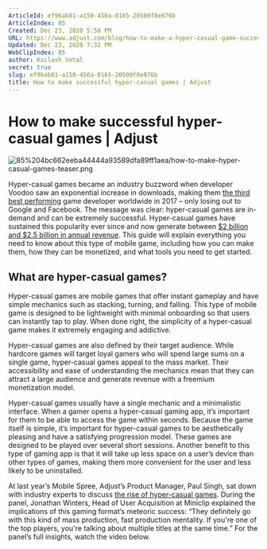 ```yaml
---
ArticleId: ef96ab81-a150-450a-8165-20500f8e876b
ArticleIndex: 85
Created: Dec 23, 2020 5:58 PM
URL: https://www.adjust.com/blog/how-to-make-a-hyper-casual-game-successful/
Updated: Dec 23, 2020 7:32 PM
WebClipIndex: 85
author: Kailash Vetal
secret: true
slug: ef96ab81-a150-450a-8165-20500f8e876b
title: How to make successful hyper-casual games | Adjust
---
```

#  How to make successful hyper-casual games | Adjust
![85%204bc662eeba44444a93589dfa89ff1aea/how-to-make-hyper-casual-games-teaser.png](85%204bc662eeba44444a93589dfa89ff1aea/how-to-make-hyper-casual-games-teaser.png)

Hyper-casual games became an industry buzzword when developer Voodoo saw an exponential increase in downloads, making them [the third best performing](https://sensortower.com/blog/top-apps-games-publishers-2018) game developer worldwide in 2017 – only losing out to Google and Facebook. The message was clear: hyper-casual games are in-demand and can be extremely successful. Hyper-casual games have sustained this popularity ever since and now generate between [$2 billion and $2.5 billion in annual revenue](https://venturebeat.com/2019/03/24/the-truth-about-hypercasual-games/). This guide will explain everything you need to know about this type of mobile game, including how you can make them, how they can be monetized, and what tools you need to get started.

## What are hyper-casual games?

Hyper-casual games are mobile games that offer instant gameplay and have simple mechanics such as stacking, turning, and falling. This type of mobile game is designed to be lightweight with minimal onboarding so that users can instantly tap to play. When done right, the simplicity of a hyper-casual game makes it extremely engaging and addictive.

Hyper-casual games are also defined by their target audience. While hardcore games will target loyal gamers who will spend large sums on a single game, hyper-casual games appeal to the mass market. Their accessibility and ease of understanding the mechanics mean that they can attract a large audience and generate revenue with a freemium monetization model.

Hyper-casual games usually have a single mechanic and a minimalistic interface. When a gamer opens a hyper-casual gaming app, it’s important for them to be able to access the game within seconds. Because the game itself is simple, it’s important for hyper-casual games to be aesthetically pleasing and have a satisfying progression model. These games are designed to be played over several short sessions. Another benefit to this type of gaming app is that it will take up less space on a user’s device than other types of games, making them more convenient for the user and less likely to be uninstalled.

At last year’s Mobile Spree, Adjust’s Product Manager, Paul Singh, sat down with industry experts to discuss [the rise of hyper-casual games](https://www.adjust.com/blog/the-rise-of-hyper-casual-gaming-mobile-spree-berlin-2019/). During the panel, Jonathan Winters, Head of User Acquisition at Miniclip explained the implications of this gaming format’s meteoric success: “They definitely go with this kind of mass production, fast production mentality. If you're one of the top players, you're talking about multiple titles at the same time.” For the panel’s full insights, watch the video below.
